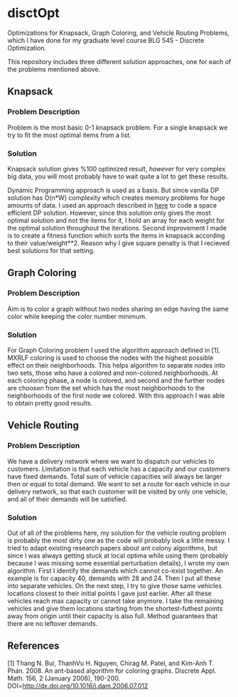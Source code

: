 # disctOpt
Optimizations for Knapsack, Graph Coloring, and Vehicle Routing Problems, which I have done for my graduate level course BLG 545 - Discrete Optimization.

This repository includes three different solution approaches, one for each of the problems mentioned above.

## Knapsack

### Problem Description

Problem is the most basic 0-1 knapsack problem. For a single knapsack we try to fit the most optimal items from a list.

### Solution

Knapsack solution gives %100 optimized result, *however* for very complex big data, you will most probably 
have to wait quite a lot to get these results.

Dynamic Programming approach is used as a basis. But since vanilla DP solution has O(n*W) complexity which creates memory problems for huge amounts of data. I used an approach described in [here](https://stackoverflow.com/questions/17246670/0-1-knapsack-dynamic-programming-optimazion-from-2d-matrix-to-1d-matrix) to code a space efficient DP solution. However, since this solution only gives the most optimal solution and not the items for it, I hold an array for each weight for the optimal solution throughout the iterations. Second improvement I made is to create a fitness function which sorts the items in knapsack according to their value/weight**2. Reason why I give square penalty is that I recieved best solutions for that setting.

## Graph Coloring

### Problem Description

Aim is to color a graph without two nodes sharing an edge having the same color while keeping the color number minimum.

### Solution

For Graph Coloring problem I used the algorithm approach defined in [1]. MXRLF coloring is used to choose the nodes with the highest possible effect on their neighborhoods.
This helps algorithm to separate nodes into two sets, those who have a colored and non-colored neighborhoods. At each coloring phase, a node is
colored, and second and the further nodes are choosen from the set which has the most neighborhoods to the neighborhoods of the first node
we colored. With this approach I was able to obtain pretty good results.

## Vehicle Routing

### Problem Description

We have a delivery network where we want to dispatch our vehicles to customers. Limitation is that each vehicle has a capacity and our customers have fixed demands. Total sum of vehicle capacities will always be larger then or equal to total demand. We want to set a route for each vehicle in our delivery network, so that each customer will be visited by only one vehicle, and all of their demands will be satisfied.

### Solution

Out of all of the problems here, my solution for the vehicle routing problem is probably the most dirty one as the code will probably look a little messy. I tried to adapt existing research papers about ant colony algorithms, but since I was always getting stuck at local optima while using them (probably because I was missing some essential perturbation details), I wrote my own algorithm.
First I identify the demands which cannot co-exist together. An example is for capacity 40, demands with 28 and 24. Then I put all these into
separate vehicles. On the next step, I try to give those same vehicles locations closest to their initial points I gave just earlier. After all
these vehicles reach max capacity or cannot take anymore. I take the remaining vehicles and give them locations starting from the shortest-futhest
points away from origin until their capacity is also full. Method guarantees that there are no leftover demands.


## References
[1] Thang N. Bui, ThanhVu H. Nguyen, Chirag M. Patel, and Kim-Anh T. Phan. 2008. An ant-based algorithm for coloring graphs. Discrete Appl. Math. 156, 2 (January 2008), 190-200. DOI=http://dx.doi.org/10.1016/j.dam.2006.07.012